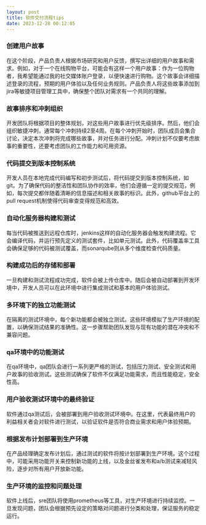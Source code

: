 ```yaml
---
layout: post
title: 软件交付流程tips
date: 2023-12-28 00:12:05
---
```


### 创建用户故事

在这个阶段，产品负责人根据市场研究和用户反馈，撰写出详细的用户故事和需求。例如，对于一个在线购物平台，可能会有这样一个用户故事：作为一位购物者，我希望能通过我的社交媒体账户登录，以便快速进行购物。这个故事会详细描述登录的流程，预期的用户体验以及任何业务规则。产品负责人将这些故事添加到jira等敏捷项目管理工具中，确保整个团队对需求有一个共同的理解。

### 故事排序和冲刺组织

开发团队将根据项目的整体规划，对这些用户故事进行优先级排序。然后，他们会组织敏捷冲刺，通常每个冲刺持续2至4周。在每个冲刺开始时，团队成员会集合讨论，决定本次冲刺将完成哪些故事，并对任务进行分配。冲刺计划不仅要考虑故事的重要性，还要考虑团队的工作能力和可用资源。

### 代码提交到版本控制系统

开发人员在本地完成代码编写和初步测试后，将代码提交到版本控制系统，如git。为了确保代码的整洁性和团队协作的效率，他们会遵循一定的提交规范，例如，每次提交都伴随着清晰的信息描述和相关故事的标识。此外，github平台上的pull request机制使得代码审查变得规范和高效。

### 自动化服务器构建和测试

每当代码被推送到远程仓库时，jenkins这样的自动化服务器会触发构建流程。它会编译代码，并运行预先定义的测试套件，比如单元测试。此外，代码覆盖率工具会确保足够的代码被测试覆盖，而sonarqube则从多个维度检查代码质量。

### 构建成功后的存储和部署

一旦构建和测试流程成功完成，软件会被上传仓库中。随后会被自动部署到开发环境中，开发人员可以在此环境中进行集成测试和基本的用户体验测试。

### 多环境下的独立功能测试

在隔离的测试环境中，每个新功能都会被独立测试。这些环境模拟了生产环境的配置，以确保测试结果的准确性。这一步骤帮助团队发现与现有功能的潜在冲突和不兼容问题。

### qa环境中的功能测试

在qa环境中，qa团队会进行一系列更严格的测试，包括压力测试、安全测试和用户故事的验收测试。这些测试确保了软件不仅满足功能需求，而且性能稳定，安全性高。

### 用户验收测试环境中的最终验证

软件通过qa测试后，会被部署到用户验收测试环境中。在这里，代表最终用户的利益相关者会对软件进行测试，以验证软件是否符合商业需求和用户体验预期。

### 根据发布计划部署到生产环境

在产品经理确定发布计划后，通过测试的软件将按计划部署到生产环境。这个过程中，可能采用功能开关来控制新功能的上线，以及金丝雀发布和a/b测试来减轻风险，逐步对所有用户开放新功能。

### 生产环境的监控和问题处理

软件上线后，sre团队将使用prometheus等工具，对生产环境进行持续监控。一旦发现问题，团队会根据预先设定的策略对问题进行分类和处理，保证服务的稳定运行。

